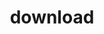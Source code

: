 ---
layout: page
title: download
nav: false
dropdown: false
children: 
    - title: publications
      permalink: /publications/
    - title: divider
    - title: projects
      permalink: /projects/
---